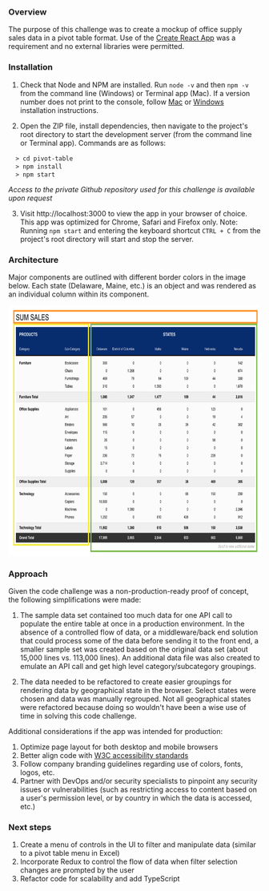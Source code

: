### Overview

The purpose of this challenge was to create a mockup of office supply sales data in a pivot table format. Use of the [Create React App](https://github.com/facebook/create-react-app) was a requirement and no external libraries were permitted.

### Installation

1.  Check that Node and NPM are installed. Run `node -v` and then `npm -v` from the command line (Windows) or Terminal app (Mac). If a version number does not print to the console, follow [Mac](http://blog.teamtreehouse.com/install-node-js-npm-mac) or [Windows](http://blog.teamtreehouse.com/install-node-js-npm-windows) installation instructions.

2.  Open the ZIP file, install dependencies, then navigate to the project's root directory to start the development server (from the command line or Terminal app). Commands are as follows:

  ```
    > cd pivot-table
    > npm install
    > npm start
  ```

_Access to the private Github repository used for this challenge is available upon request_

3.  Visit http://localhost:3000 to view the app in your browser of choice. This app was optimized for Chrome, Safari and Firefox only. Note: Running `npm start` and entering the keyboard shortcut `CTRL + C` from the project's root directory will start and stop the server.

### Architecture

Major components are outlined with different border colors in the image below. Each state (Delaware, Maine, etc.) is an object and was rendered as an individual column within its component.

<p align='center'>
  <img src='./public/components.png' width='750' height='500' />
</p>

### Approach

Given the code challenge was a non-production-ready proof of concept, the following simplifications were made:

1. The sample data set contained too much data for one API call to populate the entire table at once in a production environment. In the absence of a controlled flow of data, or a middleware/back end solution that could process some of the data before sending it to the front end, a smaller sample set was created based on the original data set (about 15,000 lines vs. 113,000 lines). An additional data file was also created to emulate an API call and get high level category/subcategory groupings.

2. The data needed to be refactored to create easier groupings for rendering data by geographical state in the browser. Select states were chosen and data was manually regrouped. Not all geographical states were refactored because doing so wouldn't have been a wise use of time in solving this code challenge.

Additional considerations if the app was intended for production:

1. Optimize page layout for both desktop and mobile browsers
2. Better align code with [W3C accessibility standards](https://www.w3.org/standards/webdesign/accessibility)
3. Follow company branding guidelines regarding use of colors, fonts, logos, etc.
4. Partner with DevOps and/or security specialists to pinpoint any security issues or vulnerabilities (such as restricting access to content based on a user's permission level, or by country in which the data is accessed, etc.)

### Next steps
1. Create a menu of controls in the UI to filter and manipulate data (similar to a pivot table menu in Excel)
2. Incorporate Redux to control the flow of data when filter selection changes are prompted by the user
3. Refactor code for scalability and add TypeScript
